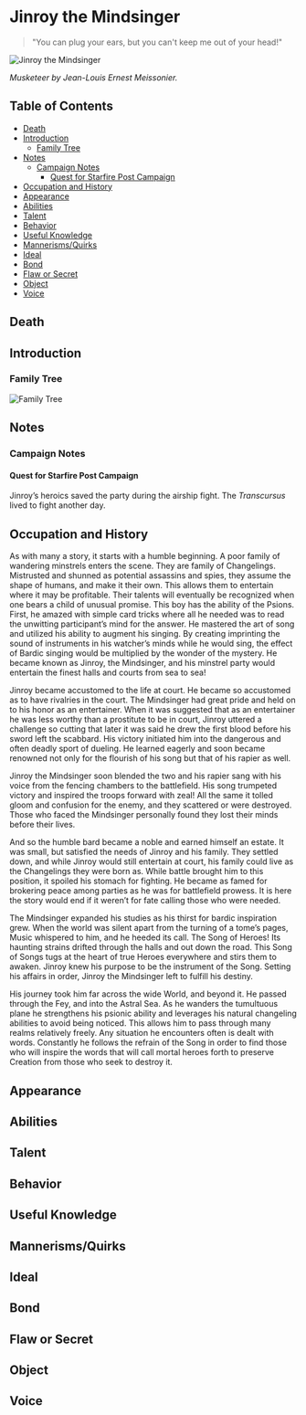# Jinroy the Mindsinger <!-- omit in toc -->

>"You can plug your ears, but you can't keep me out of your head!"

![Jinroy the Mindsinger](https://i.pinimg.com/564x/3f/15/09/3f1509ab3d8a3972e7f720d46a02b585.jpg)

*Musketeer by Jean-Louis Ernest Meissonier.*

## Table of Contents <!-- omit in toc -->

- [Death](#Death)
- [Introduction](#Introduction)
  - [Family Tree](#Family-Tree)
- [Notes](#Notes)
  - [Campaign Notes](#Campaign-Notes)
    - [Quest for Starfire Post Campaign](#Quest-for-Starfire-Post-Campaign)
- [Occupation and History](#Occupation-and-History)
- [Appearance](#Appearance)
- [Abilities](#Abilities)
- [Talent](#Talent)
- [Behavior](#Behavior)
- [Useful Knowledge](#Useful-Knowledge)
- [Mannerisms/Quirks](#MannerismsQuirks)
- [Ideal](#Ideal)
- [Bond](#Bond)
- [Flaw or Secret](#Flaw-or-Secret)
- [Object](#Object)
- [Voice](#Voice)

## Death

## Introduction

### Family Tree

![Family Tree](https://i.imgur.com/9MJoG.jpg)

## Notes

### Campaign Notes

#### Quest for Starfire Post Campaign

Jinroy’s heroics saved the party during the airship fight. The *Transcursus* lived to fight another day.

## Occupation and History

As with many a story, it starts with a humble beginning. A poor family of wandering minstrels enters the scene. They are family of Changelings. Mistrusted and shunned as potential assassins and spies, they assume the shape of humans, and make it their own. This allows them to entertain where it may be profitable. Their talents will eventually be recognized when one bears a child of unusual promise. This boy has the ability of the Psions. First, he amazed with simple card tricks where all he needed was to read the unwitting participant’s mind for the answer. He mastered the art of song and utilized his ability to augment his singing. By creating imprinting the sound of instruments in his watcher’s minds while he would sing, the effect of Bardic singing would be multiplied by the wonder of the mystery. He became known as Jinroy, the Mindsinger, and his minstrel party would entertain the finest halls and courts from sea to sea!

Jinroy became accustomed to the life at court. He became so accustomed as to have rivalries in the court. The Mindsinger had great pride and held on to his honor as an entertainer. When it was suggested that as an entertainer he was less worthy than a prostitute to be in court, Jinroy uttered a challenge so cutting that later it was said he drew the first blood before his sword left the scabbard. His victory initiated him into the dangerous and often deadly sport of dueling. He learned eagerly and soon became renowned not only for the flourish of his song but that of his rapier as well.

Jinroy the Mindsinger soon blended the two and his rapier sang with his voice from the fencing chambers to the battlefield. His song trumpeted victory and inspired the troops forward with zeal! All the same it tolled gloom and confusion for the enemy, and they scattered or were destroyed. Those who faced the Mindsinger personally found they lost their minds before their lives.

And so the humble bard became a noble and earned himself an estate. It was small, but satisfied the needs of Jinroy and his family. They settled down, and while Jinroy would still entertain at court, his family could live as the Changelings they were born as. While battle brought him to this position, it spoiled his stomach for fighting. He became as famed for brokering peace among parties as he was for battlefield prowess. It is here the story would end if it weren’t for fate calling those who were needed.

The Mindsinger expanded his studies as his thirst for bardic inspiration grew. When the world was silent apart from the turning of a tome’s pages, Music whispered to him, and he heeded its call. The Song of Heroes! Its haunting strains drifted through the halls and out down the road. This Song of Songs tugs at the heart of true Heroes everywhere and stirs them to awaken. Jinroy knew his purpose to be the instrument of the Song. Setting his affairs in order, Jinroy the Mindsinger left to fulfill his destiny.

His journey took him far across the wide World, and beyond it. He passed through the Fey, and into the Astral Sea. As he wanders the tumultuous plane he strengthens his psionic ability and leverages his natural changeling abilities to avoid being noticed. This allows him to pass through many realms relatively freely. Any situation he encounters often is dealt with words. Constantly he follows the refrain of the Song in order to find those who will inspire the words that will call mortal heroes forth to preserve Creation from those who seek to destroy it.

## Appearance

## Abilities

## Talent

## Behavior

## Useful Knowledge

## Mannerisms/Quirks

## Ideal

## Bond

## Flaw or Secret

## Object

## Voice
